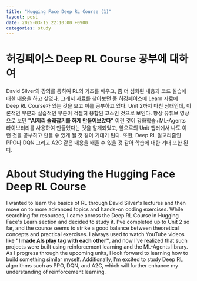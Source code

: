 ```yaml
---
title: "Hugging Face Deep RL Course (1)"
layout: post
date: 2025-03-15 22:10:00 +0900
categories: study
---
```


# 허깅페이스 Deep RL Course 공부에 대하여
David Silver의 강의를 통하여 RL의 기초를 배우고, 좀 더 심화된 내용과 코드 실습에 대한 내용을 하고 싶었다.
그래서 자료를 찾아보던 중 허깅페이스에 Learn 자료에 Deep RL Course가 있는 것을 보고 이를 공부하고 있다.
Unit 2까지 마친 상태인데, 이론적인 부분과 실습적인 부분이 적절히 융합된 코스인 것으로 보인다.
항상 유튜브 영상으로 보던 **"AI끼리 술래잡기를 하게 만들어보았다"** 이런 것이 강화학습+ML-Agents 라이브러리를 사용하여 만들었다는 것을 알게되었고,
앞으로의 Unit 챕터에서 나도 이런 것을 공부하고 만들 수 있게 될 것 같아 기대가 된다.
또한, Deep RL 알고리즘인 PPO나 DQN 그리고 A2C 같은 내용을 배울 수 있을 것 같아 학습에 대한 기대 또한 된다.



# About Studying the Hugging Face Deep RL Course
I wanted to learn the basics of RL through David Silver's lectures and then move on to more advanced topics and hands-on coding exercises.
While searching for resources, I came across the Deep RL Course in Hugging Face's Learn section and decided to study it.
I've completed up to Unit 2 so far, and the course seems to strike a good balance between theoretical concepts and practical exercises.
I always used to watch YouTube videos like **"I made AIs play tag with each other"**, and now I’ve realized that such projects were built using reinforcement learning and the ML-Agents library.
As I progress through the upcoming units, I look forward to learning how to build something similar myself.
Additionally, I’m excited to study Deep RL algorithms such as PPO, DQN, and A2C, which will further enhance my understanding of reinforcement learning.